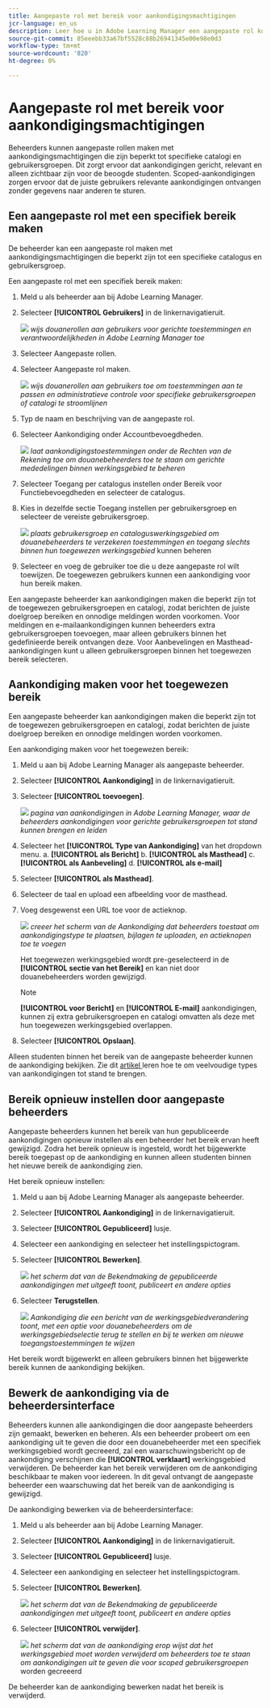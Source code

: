 ```yaml
---
title: Aangepaste rol met bereik voor aankondigingsmachtigingen
jcr-language: en_us
description: Leer hoe u in Adobe Learning Manager een aangepaste rol kunt maken waarin aankondigingen alleen voor geselecteerde catalogi en gebruikersgroepen zijn toegestaan.
source-git-commit: 85eeebb33a67bf5528c88b26941345e00e98e0d3
workflow-type: tm+mt
source-wordcount: '820'
ht-degree: 0%

---
```



# Aangepaste rol met bereik voor aankondigingsmachtigingen

Beheerders kunnen aangepaste rollen maken met aankondigingsmachtigingen die zijn beperkt tot specifieke catalogi en gebruikersgroepen. Dit zorgt ervoor dat aankondigingen gericht, relevant en alleen zichtbaar zijn voor de beoogde studenten. Scoped-aankondigingen zorgen ervoor dat de juiste gebruikers relevante aankondigingen ontvangen zonder gegevens naar anderen te sturen.

## Een aangepaste rol met een specifiek bereik maken

De beheerder kan een aangepaste rol maken met aankondigingsmachtigingen die beperkt zijn tot een specifieke catalogus en gebruikersgroep.

Een aangepaste rol met een specifiek bereik maken:

1. Meld u als beheerder aan bij Adobe Learning Manager.
2. Selecteer **[!UICONTROL Gebruikers]** in de linkernavigatieruit.

   ![](assets/select-uses-admin.png)
   _wijs douanerollen aan gebruikers voor gerichte toestemmingen en verantwoordelijkheden in Adobe Learning Manager toe_

3. Selecteer Aangepaste rollen.
4. Selecteer Aangepaste rol maken.

   ![](assets/create-custom-roles.png)
   _wijs douanerollen aan gebruikers toe om toestemmingen aan te passen en administratieve controle voor specifieke gebruikersgroepen of catalogi te stroomlijnen_

5. Typ de naam en beschrijving van de aangepaste rol.
6. Selecteer Aankondiging onder Accountbevoegdheden.

   ![](assets/select-announcement.png)
   _laat aankondigingstoestemmingen onder de Rechten van de Rekening toe om douanebeheerders toe te staan om gerichte mededelingen binnen werkingsgebied te beheren_

7. Selecteer Toegang per catalogus instellen onder Bereik voor Functiebevoegdheden en selecteer de catalogus.
8. Kies in dezelfde sectie Toegang instellen per gebruikersgroep en selecteer de vereiste
gebruikersgroep.

   ![](assets/select-scope-announcement.png)
   _plaats gebruikersgroep en cataloguswerkingsgebied om douanebeheerders te verzekeren toestemmingen en toegang slechts binnen hun toegewezen werkingsgebied_ kunnen beheren

9. Selecteer en voeg de gebruiker toe die u deze aangepaste rol wilt toewijzen. De toegewezen gebruikers kunnen een aankondiging voor hun bereik maken.

Een aangepaste beheerder kan aankondigingen maken die beperkt zijn tot de toegewezen gebruikersgroepen en catalogi, zodat berichten de juiste doelgroep bereiken en onnodige meldingen worden voorkomen. Voor meldingen en e-mailaankondigingen kunnen beheerders extra gebruikersgroepen toevoegen, maar alleen gebruikers binnen het gedefinieerde bereik ontvangen deze. Voor Aanbevelingen en Masthead-aankondigingen kunt u alleen gebruikersgroepen binnen het toegewezen bereik selecteren.

## Aankondiging maken voor het toegewezen bereik

Een aangepaste beheerder kan aankondigingen maken die beperkt zijn tot de toegewezen gebruikersgroepen en catalogi, zodat berichten de juiste doelgroep bereiken en onnodige meldingen worden voorkomen.

Een aankondiging maken voor het toegewezen bereik:

1. Meld u aan bij Adobe Learning Manager als aangepaste beheerder.
2. Selecteer **[!UICONTROL Aankondiging]** in de linkernavigatieruit.
3. Selecteer **[!UICONTROL toevoegen]**.

   ![](/help/migrated/assets/create-add-announcement.png)
   _pagina van aankondigingen in Adobe Learning Manager, waar de beheerders aankondigingen voor gerichte gebruikersgroepen tot stand kunnen brengen en leiden_

4. Selecteer het **[!UICONTROL Type van Aankondiging]** van het dropdown menu.
a. **[!UICONTROL als Bericht]**
b. **[!UICONTROL als Masthead]**
c. **[!UICONTROL als Aanbeveling]**
d. **[!UICONTROL als e-mail]**
5. Selecteer **[!UICONTROL als Masthead]**.
6. Selecteer de taal en upload een afbeelding voor de masthead.
7. Voeg desgewenst een URL toe voor de actieknop.

   ![](/help/migrated/assets/announcement-screen.png)
   _creeer het scherm van de Aankondiging dat beheerders toestaat om aankondigingstype te plaatsen, bijlagen te uploaden, en actieknopen toe te voegen_

   Het toegewezen werkingsgebied wordt pre-geselecteerd in de **[!UICONTROL sectie van het Bereik]** en kan niet door douanebeheerders worden gewijzigd.

   >[!NOTE]
   >
   >**[!UICONTROL voor Bericht]** en **[!UICONTROL E-mail]** aankondigingen, kunnen zij extra gebruikersgroepen en catalogi omvatten als deze met hun toegewezen werkingsgebied overlappen.

8. Selecteer **[!UICONTROL Opslaan]**.

Alleen studenten binnen het bereik van de aangepaste beheerder kunnen de aankondiging bekijken. Zie dit [ artikel ](/help/migrated/administrators/feature-summary/announcements.md) leren hoe te om veelvoudige types van aankondigingen tot stand te brengen.

## Bereik opnieuw instellen door aangepaste beheerders

Aangepaste beheerders kunnen het bereik van hun gepubliceerde aankondigingen opnieuw instellen als een beheerder het bereik ervan heeft gewijzigd. Zodra het bereik opnieuw is ingesteld, wordt het bijgewerkte bereik toegepast op de aankondiging en kunnen alleen studenten binnen het nieuwe bereik de aankondiging zien.

Het bereik opnieuw instellen:

1. Meld u aan bij Adobe Learning Manager als aangepaste beheerder.
2. Selecteer **[!UICONTROL Aankondiging]** in de linkernavigatieruit.
3. Selecteer **[!UICONTROL Gepubliceerd]** lusje.
4. Selecteer een aankondiging en selecteer het instellingspictogram.
5. Selecteer **[!UICONTROL Bewerken]**.

   ![](/help/migrated/assets/select-edit-published-announcement.png)
   _het scherm dat van de Bekendmaking de gepubliceerde aankondigingen met uitgeeft toont, publiceert en andere opties_

6. Selecteer **Terugstellen**.

   ![](/help/migrated/assets/reset-the-scope.png)
   _Aankondiging die een bericht van de werkingsgebiedverandering toont, met een optie voor douanebeheerders om de werkingsgebiedselectie terug te stellen en bij te werken om nieuwe toegangstoestemmingen te wijzen_

Het bereik wordt bijgewerkt en alleen gebruikers binnen het bijgewerkte bereik kunnen de aankondiging bekijken.

## Bewerk de aankondiging via de beheerdersinterface

Beheerders kunnen alle aankondigingen die door aangepaste beheerders zijn gemaakt, bewerken en beheren. Als een beheerder probeert om een aankondiging uit te geven die door een douanebeheerder met een specifiek werkingsgebied wordt gecreeerd, zal een waarschuwingsbericht op de aankondiging verschijnen die **[!UICONTROL verklaart]** werkingsgebied verwijderen. De beheerder kan het bereik verwijderen om de aankondiging beschikbaar te maken voor iedereen. In dit geval ontvangt de aangepaste beheerder een waarschuwing dat het bereik van de aankondiging is gewijzigd.

De aankondiging bewerken via de beheerdersinterface:

1. Meld u als beheerder aan bij Adobe Learning Manager.
2. Selecteer **[!UICONTROL Aankondiging]** in de linkernavigatieruit.
3. Selecteer **[!UICONTROL Gepubliceerd]** lusje.
4. Selecteer een aankondiging en selecteer het instellingspictogram.
5. Selecteer **[!UICONTROL Bewerken]**.

   ![](/help/migrated/assets/select-edit-published-announcement.png)
   _het scherm dat van de Bekendmaking de gepubliceerde aankondigingen met uitgeeft toont, publiceert en andere opties_

6. Selecteer **[!UICONTROL verwijder]**.

   ![](/help/migrated/assets/remove-the-scope.png)
   _het scherm dat van de aankondiging erop wijst dat het werkingsgebied moet worden verwijderd om beheerders toe te staan om aankondigingen uit te geven die voor scoped gebruikersgroepen_ worden gecreeerd

De beheerder kan de aankondiging bewerken nadat het bereik is verwijderd.
